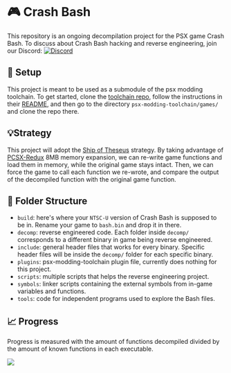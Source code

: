 # 🎮 Crash Bash
This repository is an ongoing decompilation project for the PSX game Crash Bash. To discuss about Crash Bash hacking and reverse engineering, join our Discord: [![Discord](https://img.shields.io/badge/chat-Discord-blue)](https://discord.gg/WwHYE4j9V9)

## 🔧 Setup
This project is meant to be used as a submodule of the psx modding toolchain. To get started, clone the [toolchain repo](https://github.com/mateusfavarin/psx-modding-toolchain), follow the instructions in their [README](https://github.com/mateusfavarin/psx-modding-toolchain/blob/main/README.md), and then go to the directory `psx-modding-toolchain/games/` and clone the repo there.

## 💡Strategy
This project will adopt the [Ship of Theseus](https://en.wikipedia.org/wiki/Ship_of_Theseus) strategy. By taking advantage of [PCSX-Redux](https://github.com/grumpycoders/pcsx-redux/) 8MB memory expansion, we can re-write game functions and load them in memory, while the original game stays intact. Then, we can force the game to call each function we re-wrote, and compare the output of the decompiled function with the original game function.

## 📁 Folder Structure
* `build`: here's where your `NTSC-U` version of Crash Bash is supposed to be in. Rename your game to `bash.bin` and drop it in there.
* `decomp`: reverse engineered code. Each folder inside `decomp/` corresponds to a different binary in game being reverse engineered.
* `include`: general header files that works for every binary. Specific header files will be inside the `decomp/` folder for each specific binary.
* `plugins`: psx-modding-toolchain plugin file, currently does nothing for this project.
* `scripts`: multiple scripts that helps the reverse engineering project.
* `symbols`: linker scripts containing the external symbols from in-game variables and functions.
* `tools`: code for independent programs used to explore the Bash files.

## 📈 Progress
Progress is measured with the amount of functions decompiled divided by the amount of known functions in each executable.

![](https://progress-bar.dev/9/?scale=102&title=Ballistics&suffix=/102)